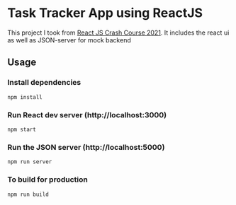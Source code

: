 # Task Tracker App using ReactJS

This project I took from [React JS Crash Course 2021](https://www.youtube.com/watch?v=w7ejDZ8SWv8). It includes the react ui as well as JSON-server for mock backend

## Usage

### Install dependencies

```
npm install
```

### Run React dev server (http://localhost:3000)

```
npm start
```

### Run the JSON server (http://localhost:5000)

```
npm run server
```

### To build for production

```
npm run build
```
